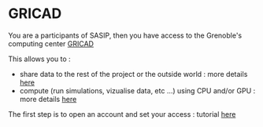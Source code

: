 # GRICAD

You are a participants of SASIP, then you have access to the Grenoble's computing center [GRICAD](https://gricad-doc.univ-grenoble-alpes.fr/en/)

This allows you to :
  - share data to the rest of the project or the outside world : more details [here](https://github.com/sasip-climate/catalog-shared-data-SASIP/blob/main/README.md)
  - compute (run simulations, vizualise data, etc ...) using CPU and/or GPU : more details [here](compute_GRICAD.md)

The first step is to open an account and set your access : tutorial [here](https://github.com/sasip-climate/catalog-shared-data-SASIP/blob/main/gricad.md)
